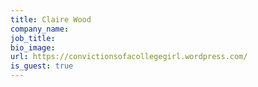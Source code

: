 ```yaml
---
title: Claire Wood
company_name:
job_title:
bio_image:
url: https://convictionsofacollegegirl.wordpress.com/
is_guest: true
---
```

